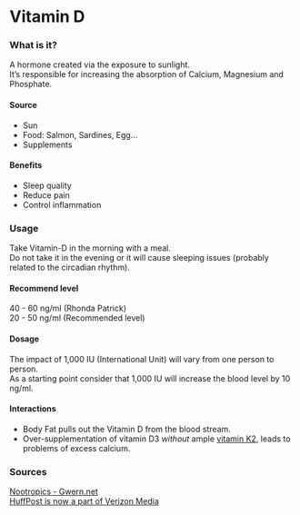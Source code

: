 # Vitamin D

### What is it? 

A hormone created via the exposure to sunlight.   
It’s responsible for increasing the absorption of Calcium, Magnesium and Phosphate.

#### Source

* Sun
* Food: Salmon, Sardines, Egg…
* Supplements

#### Benefits

* Sleep quality
* Reduce pain
* Control inflammation

### Usage

Take Vitamin-D in the morning with a meal.  
Do not take it in the evening or it will cause sleeping issues \(probably related to the circadian rhythm\).

#### Recommend level

40 - 60 ng/ml \(Rhonda Patrick\)   
20 - 50 ng/ml \(Recommended level\)

#### Dosage

The impact of 1,000 IU \(International Unit\) will vary from one person to person.   
As a starting point consider that 1,000 IU will increase the blood level by 10 ng/ml.

#### Interactions

* Body Fat pulls out the Vitamin D from the blood stream.
* Over-supplementation of vitamin D3 _without_ ample [vitamin K2](https://info.dralexrinehart.com/articles/vitamin-d-and-vitamin-k2-benefits-connection), leads to problems of excess calcium.

### Sources

[Nootropics - Gwern.net](https://www.gwern.net/Nootropics#vitamin-d)   
[HuffPost is now a part of Verizon Media](https://www.huffpost.com/entry/update-how-much-vitamin-d_b_11254120)


